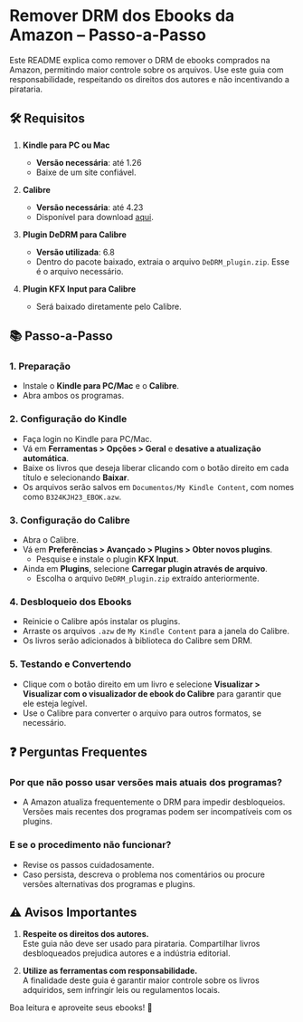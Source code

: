 # Remover DRM dos Ebooks da Amazon – Passo-a-Passo

Este README explica como remover o DRM de ebooks comprados na Amazon, permitindo maior controle sobre os arquivos. Use este guia com responsabilidade, respeitando os direitos dos autores e não incentivando a pirataria. 

## 🛠️ Requisitos

1. **Kindle para PC ou Mac**  
   - **Versão necessária**: até 1.26  
   - Baixe de um site confiável.  

2. **Calibre**  
   - **Versão necessária**: até 4.23  
   - Disponível para download [aqui](https://calibre-ebook.com/download).

3. **Plugin DeDRM para Calibre**  
   - **Versão utilizada**: 6.8  
   - Dentro do pacote baixado, extraia o arquivo `DeDRM_plugin.zip`. Esse é o arquivo necessário.

4. **Plugin KFX Input para Calibre**  
   - Será baixado diretamente pelo Calibre.

## 📚 Passo-a-Passo

### 1. **Preparação**
   - Instale o **Kindle para PC/Mac** e o **Calibre**.
   - Abra ambos os programas.

### 2. **Configuração do Kindle**  
   - Faça login no Kindle para PC/Mac.  
   - Vá em **Ferramentas > Opções > Geral** e **desative a atualização automática**.  
   - Baixe os livros que deseja liberar clicando com o botão direito em cada título e selecionando **Baixar**.  
   - Os arquivos serão salvos em `Documentos/My Kindle Content`, com nomes como `B324KJH23_EBOK.azw`.  

### 3. **Configuração do Calibre**  
   - Abra o Calibre.  
   - Vá em **Preferências > Avançado > Plugins > Obter novos plugins**.  
     - Pesquise e instale o plugin **KFX Input**.  
   - Ainda em **Plugins**, selecione **Carregar plugin através de arquivo**.  
     - Escolha o arquivo `DeDRM_plugin.zip` extraído anteriormente.  

### 4. **Desbloqueio dos Ebooks**  
   - Reinicie o Calibre após instalar os plugins.  
   - Arraste os arquivos `.azw` de `My Kindle Content` para a janela do Calibre.  
   - Os livros serão adicionados à biblioteca do Calibre sem DRM.  

### 5. **Testando e Convertendo**  
   - Clique com o botão direito em um livro e selecione **Visualizar > Visualizar com o visualizador de ebook do Calibre** para garantir que ele esteja legível.  
   - Use o Calibre para converter o arquivo para outros formatos, se necessário.

## ❓ Perguntas Frequentes

### Por que não posso usar versões mais atuais dos programas?
- A Amazon atualiza frequentemente o DRM para impedir desbloqueios. Versões mais recentes dos programas podem ser incompatíveis com os plugins.  

### E se o procedimento não funcionar?
- Revise os passos cuidadosamente.  
- Caso persista, descreva o problema nos comentários ou procure versões alternativas dos programas e plugins.  

## ⚠️ Avisos Importantes

1. **Respeite os direitos dos autores.**  
   Este guia não deve ser usado para pirataria. Compartilhar livros desbloqueados prejudica autores e a indústria editorial.  

2. **Utilize as ferramentas com responsabilidade.**  
   A finalidade deste guia é garantir maior controle sobre os livros adquiridos, sem infringir leis ou regulamentos locais.

Boa leitura e aproveite seus ebooks! 🚀
